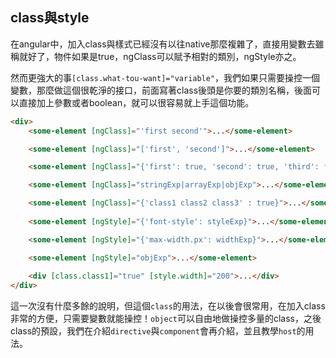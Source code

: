## class與style

在angular中，加入class與樣式已經沒有以往native那麼複雜了，直接用變數去雖稱就好了，物件如果是true，ngClass可以賦予相對的類別，ngStyle亦之。

然而更強大的事`[class.what-tou-want]="variable"`，我們如果只需要操控一個變數，那麼做這個很乾淨的接口，前面寫著class後頭是你要的類別名稱，後面可以直接加上參數或者boolean，就可以很容易就上手這個功能。

```html
<div>
    <some-element [ngClass]="'first second'">...</some-element>

    <some-element [ngClass]="['first', 'second']">...</some-element>

    <some-element [ngClass]="{'first': true, 'second': true, 'third': false}">...</some-element>

    <some-element [ngClass]="stringExp|arrayExp|objExp">...</some-element>

    <some-element [ngClass]="{'class1 class2 class3' : true}">...</some-element>
    
    <some-element [ngStyle]="{'font-style': styleExp}">...</some-element>

    <some-element [ngStyle]="{'max-width.px': widthExp}">...</some-element>

    <some-element [ngStyle]="objExp">...</some-element>
    
    <div [class.class1]="true" [style.width]="200">...</div>
</div>
```

這一次沒有什麼多餘的說明，但這個`class`的用法，在以後會很常用，在加入class非常的方便，只需要變數就能操控！`object`可以自由地做操控多量的class，之後class的預設，我們在介紹`directive`與`component`會再介紹，並且教學`host`的用法。